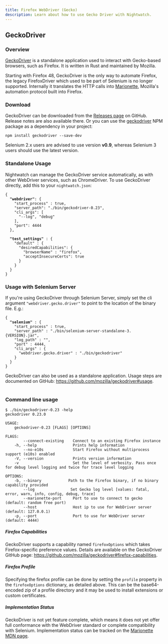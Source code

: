 ```yaml
---
title: Firefox WebDriver (Gecko)
description: Learn about how to use Gecko Driver with Nightwatch.
---
```


## GeckoDriver

### Overview
[GeckoDriver](https://github.com/mozilla/geckodriver) is a standalone application used to interact with Gecko-based browsers, such as Firefox. It is written in Rust and maintained by Mozilla.

Starting with Firefox 48, GeckoDriver is the only way to automate Firefox, the legacy FirefoxDriver which used to be part of Selenium is no longer supported. Internally it translates the HTTP calls into [Marionette](https://developer.mozilla.org/en-US/docs/Mozilla/QA/Marionette), Mozilla's automation protocol built into Firefox.

### Download

GeckoDriver can be downloaded from the [Releases page](https://github.com/mozilla/geckodriver/releases) on GitHub. Release notes are also available there. Or you can use the [geckodriver](https://www.npmjs.com/package/geckodriver) NPM package as a dependency in your project:

<pre><code class="language-javascript">npm install geckodriver --save-dev</code></pre>

Selenium 2.x users are advised to use version __v0.9__, whereas Selenium 3 users should use the latest version.

### Standalone Usage

Nightwatch can manage the GeckoDriver service automatically, as with other WebDriver services, such as ChromeDriver. To use GeckoDriver directly, add this to your `nightwatch.json`:

<pre><code class="language-javascript">{ 
  <strong>"webdriver"</strong>: {
    "start_process" : true,
    "server_path": "./bin/geckodriver-0.23",
    "cli_args": [
      "--log", "debug"
    ],
    "port": 4444
  },
  
  <strong>"test_settings"</strong> : {
    "default" : {
      "desiredCapabilities": {
        "browserName" : "firefox",
        "acceptInsecureCerts": true
      }
    }
  }
}
</code></pre>

### Usage with Selenium Server

If you're using GeckoDriver through Selenium Server, simply set the cli argument `"webdriver.gecko.driver"` to point to the location of the binary file. E.g.:

<pre><code class="language-javascript">{
  <strong>"selenium"</strong> : {
    "start_process" : true,
    "server_path" : "./bin/selenium-server-standalone-3.{VERSION}.jar",
    "log_path" : "",
    "port" : 4444,
    "cli_args" : {
      "webdriver.gecko.driver" : "./bin/geckodriver"
    }
  }
}
</code></pre>

GeckoDriver can also be used as a standalone application. Usage steps are documented on GitHub: https://github.com/mozilla/geckodriver#usage.
<br><br>
### Command line usage

<pre><code>$ ./bin/geckodriver-0.23 -help
geckodriver 0.23.0

USAGE:
    geckodriver-0.23 [FLAGS] [OPTIONS]

FLAGS:
        --connect-existing    Connect to an existing Firefox instance
    -h, --help                Prints help information
        --no-e10s             Start Firefox without multiprocess support (e10s) enabled
    -V, --version             Prints version information
    -v                        Set the level of verbosity. Pass once for debug level logging and twice for trace level logging

OPTIONS:
    -b, --binary <BINARY>           Path to the Firefox binary, if no binary capability provided
        --log <LEVEL>               Set Gecko log level [values: fatal, error, warn, info, config, debug, trace]
        --marionette-port <PORT>    Port to use to connect to gecko (default: random free port)
        --host <HOST>               Host ip to use for WebDriver server (default: 127.0.0.1)
    -p, --port <PORT>               Port to use for WebDriver server (default: 4444)
</code></pre>

##### Firefox Capabilities
GeckoDriver supports a capability named `firefoxOptions` which takes Firefox-specific preference values. Details are available on the GeckoDriver GitHub page: https://github.com/mozilla/geckodriver#firefox-capabilities.

##### Firefox Profile
Specifying the firefox profile can be done by setting the `profile` property in the `firefoxOptions` dictionary, as detailed above. This can be the base64-encoded zip of a profile directory and it may be used to install extensions or custom certificates.

##### Implementation Status
GeckoDriver is not yet feature complete, which means it does not yet offer full conformance with the WebDriver standard or complete compatibility with Selenium. Implementation status can be tracked on the [Marionette MDN page](https://developer.mozilla.org/en-US/docs/Mozilla/QA/Marionette/WebDriver/status).
